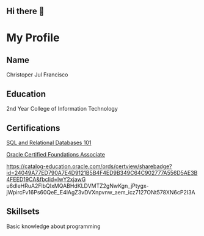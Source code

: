 ## Hi there 👋

<!--
**Christoper18/Christoper18** is a ✨ _special_ ✨ repository because its `README.md` (this file) appears on your GitHub profile.

Here are some ideas to get you started:

- 🔭 I’m currently working on ...
- 🌱 I’m currently learning ...
- 👯 I’m looking to collaborate on ...
- 🤔 I’m looking for help with ...
- 💬 Ask me about ...
- 📫 How to reach me: ...
- 😄 Pronouns: ...
- ⚡ Fun fact: ...
-->

# My Profile
## Name
Christoper Jul Francisco

## Education
2nd Year College of Information Technology

## Certifications
[SQL and Relational Databases 101](https://courses.cognitiveclass.ai/certificates/a20c4569e3f84048b6a064be8c8abcc4)

[Oracle Certified Foundations Associate](https://brm-certview.oracle.com/ords/certview/ecertificate?ssn=OC5398976&trackId=OCI2024FNDCFA&key=f35071a939dee05dfc02f2645e2d09d360d6663d)

https://catalog-education.oracle.com/ords/certview/sharebadge?id=24049A77ED790A7E4D9121B5B4F4ED9B349C64C902777A556D5AE3B4FEED19CA&fbclid=IwY2xjawG u6dleHRuA2FlbQIxMQABHdKLDVMTZ2gNwKgn_jPtygx-jWpircFv16Ps60QeE_E4lAgZ3vDVXnpvnw_aem_icz7127ONt578XN6cP2I3A

## Skillsets
Basic knowledge about programming
